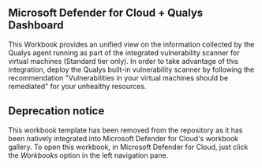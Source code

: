 ## Microsoft Defender for Cloud + Qualys Dashboard
This Workbook provides an unified view on the information collected by the Qualys agent running as part of the integrated vulnerability scanner for virtual machines (Standard tier only). In order to take advantage of this integration, deploy the Qualys built-in vulnerability scanner by following the recommendation "Vulnerabilities in your virtual machines should be remediated" for your unhealthy resources.

## Deprecation notice

This workbook template has been removed from the repository as it has been natively integrated into Microsoft Defender for Cloud's workbook gallery. To open this workbook, in Microsoft Defender for Cloud, just click the *Workbooks* option in the left navigation pane.

